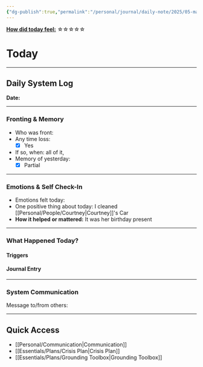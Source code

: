 ```yaml
---
{"dg-publish":true,"permalink":"/personal/journal/daily-note/2025/05-may/2025-05-07/","tags":["daily"]}
---
```


**<u>How did today feel:</u>** ☆☆☆☆☆

# Today
---
## Daily System Log  
**Date:**

---

### Fronting & Memory
- Who was front:  
- Any time loss: 
	- [x] Yes 
- If so, when:  all of it, 
- Memory of yesterday: 
	- [x] Partial

---

### Emotions & Self Check-In
- Emotions felt today:  
- One positive thing about today: I cleaned [[Personal/People/Courtney\|Courtney]]'s Car
- **How it helped or mattered:** It was her birthday present 

---

### What Happened Today?
#### Triggers 

#### Journal Entry

---

### System Communication  
Message to/from others:  

---

## Quick Access
- [[Personal/Communication\|Communication]]
- [[Essentials/Plans/Crisis Plan\|Crisis Plan]]
- [[Essentials/Plans/Grounding Toolbox\|Grounding Toolbox]]
